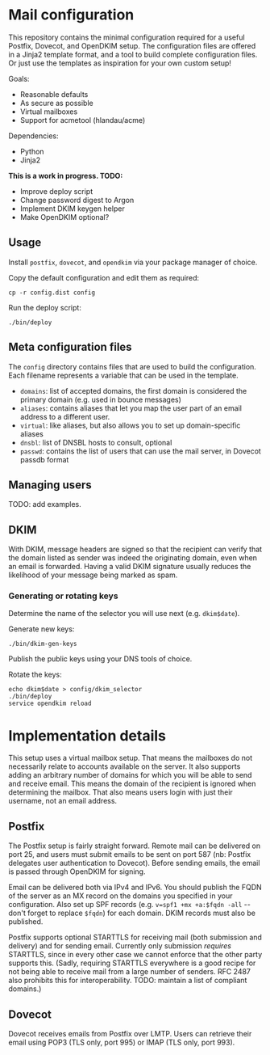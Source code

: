 # Mail configuration

This repository contains the minimal configuration required for a useful
Postfix, Dovecot, and OpenDKIM setup.  The configuration files are offered in
a Jinja2 template format, and a tool to build complete configuration files.
Or just use the templates as inspiration for your own custom setup!

Goals:
- Reasonable defaults
- As secure as possible
- Virtual mailboxes
- Support for acmetool (hlandau/acme)

Dependencies:
- Python
- Jinja2

**This is a work in progress. TODO:**

- Improve deploy script
- Change password digest to Argon
- Implement DKIM keygen helper
- Make OpenDKIM optional?


## Usage

Install `postfix`, `dovecot`, and `opendkim` via your package manager of choice.

Copy the default configuration and edit them as required:

    cp -r config.dist config

Run the deploy script:

    ./bin/deploy


## Meta configuration files

The `config` directory contains files that are used to build the configuration.
Each filename represents a variable that can be used in the template.

* `domains`: list of accepted domains, the first domain is considered the
  primary domain (e.g. used in bounce messages)
* `aliases`: contains aliases that let you map the user part of an email address
  to a different user.
* `virtual`: like aliases, but also allows you to set up domain-specific
  aliases
* `dnsbl`: list of DNSBL hosts to consult, optional
* `passwd`: contains the list of users that can use the mail server, in Dovecot
  passdb format


## Managing users

TODO: add examples.


## DKIM

With DKIM, message headers are signed so that the recipient can verify that
the domain listed as sender was indeed the originating domain,
even when an email is forwarded.
Having a valid DKIM signature usually reduces the likelihood of your message
being marked as spam.


### Generating or rotating keys

Determine the name of the selector you will use next (e.g. `dkim$date`).

Generate new keys:

    ./bin/dkim-gen-keys


Publish the public keys using your DNS tools of choice.

Rotate the keys:

    echo dkim$date > config/dkim_selector
    ./bin/deploy
    service opendkim reload


# Implementation details

This setup uses a virtual mailbox setup. That means the mailboxes do not
necessarily relate to accounts available on the server. It also supports adding
an arbitrary number of domains for which you will be able to send and receive
email.
This means the domain of the recipient is ignored when determining the
mailbox.  That also means users login with just their username, not an email
address.


## Postfix

The Postfix setup is fairly straight forward. Remote mail can be delivered on
port 25, and users must submit emails to be sent on port 587 (nb: Postfix
delegates user authentication to Dovecot).
Before sending emails, the email is passed through OpenDKIM for signing.

Email can be delivered both via IPv4 and IPv6.
You should publish the FQDN of the server as an MX record on the domains you
specified in your configuration.
Also set up SPF records (e.g. `v=spf1 +mx +a:$fqdn -all` -- don't forget to
replace `$fqdn`) for each domain.
DKIM records must also be published.

Postfix supports optional STARTTLS for receiving mail (both submission and
delivery) and for sending email. Currently only submission *requires* STARTTLS,
since in every other case we cannot enforce that the other party supports this.
(Sadly, requiring STARTTLS everywhere is a good recipe for not being able to
receive mail from a large number of senders. RFC 2487 also prohibits this for
interoperability.  TODO: maintain a list of compliant domains.)


## Dovecot

Dovecot receives emails from Postfix over LMTP.
Users can retrieve their email using POP3 (TLS only, port 995) or IMAP (TLS
only, port 993).
